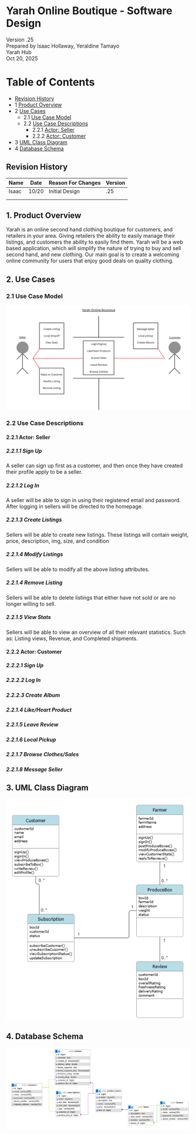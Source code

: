# Yarah Online Boutique - Software Design 

Version .25  
Prepared by Isaac Hollaway, Yeraldine Tamayo\
Yarah Hub\
Oct 20, 2025

Table of Contents
=================
* [Revision History](#revision-history)
* 1 [Product Overview](#1-product-overview)
* 2 [Use Cases](#2-use-cases)
  * 2.1 [Use Case Model](#21-use-case-model)
  * 2.2 [Use Case Descriptions](#22-use-case-descriptions)
    * 2.2.1 [Actor: Seller](#221-actor-Seller)
    * 2.2.2 [Actor: Customer](#222-actor-Customer) 
* 3 [UML Class Diagram](#3-uml-class-diagram)
* 4 [Database Schema](#4-database-schema)

## Revision History
| Name | Date    | Reason For Changes  | Version   |
| ---- | ------- | ------------------- | --------- |
|Isaac |10/20    | Initial Design      |    .25    |
|      |         |                     |           |
|      |         |                     |           |

## 1. Product Overview
 Yarah is an online second hand clothing boutique for customers, and retailers in your area. Giving retailers the ability to easily manage their listings, and customers the ability to easily find them. Yarah will be a web based application, which will simplify the nature of trying to buy and sell second hand, and new clothing. Our main goal is to create a welcoming online community for users that enjoy good deals on quality clothing.

## 2. Use Cases
### 2.1 Use Case Model
![Use Case Model](https://github.com/yera888/IY-Team7/blob/a09dd5cc24649df55c6719c2018ff56cb3e141fc/doc/object-Oriented-Design/use-case-model.png)

### 2.2 Use Case Descriptions

#### 2.2.1 Actor: Seller
##### 2.2.1.1 Sign Up
A seller can sign up first as a customer, and then once they have created their profile apply to be a seller.
##### 2.2.1.2 Log In
A seller will be able to sign in using their registered email and password. After logging in sellers will be directed to the homepage.
##### 2.2.1.3 Create Listings
Sellers will be able to create new listings. These listings will contain weight, price, description, img, size, and condition
##### 2.2.1.4 Modify Listings
Sellers will be able to modify all the above listing attributes.
##### 2.2.1.4 Remove Listing
Sellers will be able to delete listings that either have not sold or are no longer willing to sell.
##### 2.2.1.5 View Stats
Sellers will be able to view an overview of all their relevant statistics. Such as: Listing views, Revenue, and Completed shipments.

#### 2.2.2 Actor: Customer
##### 2.2.2.1 Sign Up

##### 2.2.2.2 Log In

##### 2.2.2.3 Create Album

##### 2.2.1.4 Like/Heart Product

##### 2.2.1.5 Leave Review

##### 2.2.1.6 Local Pickup

##### 2.2.1.7 Browse Clothes/Sales

##### 2.2.1.8 Message Seller


## 3. UML Class Diagram
![UML Class Diagram](https://github.com/csc340-uncg/f25-team0/blob/main/doc/Object-Oriented-Design/class-diagram.png)
## 4. Database Schema
![UML Class Diagram](https://github.com/csc340-uncg/f25-team0/blob/main/doc/Object-Oriented-Design/schema.png)
